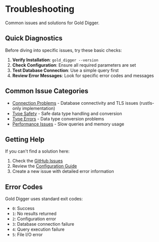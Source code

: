 # Troubleshooting

Common issues and solutions for Gold Digger.

## Quick Diagnostics

Before diving into specific issues, try these basic checks:

1. **Verify Installation**: `gold_digger --version`
2. **Check Configuration**: Ensure all required parameters are set
3. **Test Database Connection**: Use a simple query first
4. **Review Error Messages**: Look for specific error codes and messages

## Common Issue Categories

- [Connection Problems](connection-issues.md) - Database connectivity and TLS issues (rustls-only implementation)
- [Type Safety](type-safety.md) - Safe data type handling and conversion
- [Type Errors](type-errors.md) - Data type conversion problems
- [Performance Issues](performance.md) - Slow queries and memory usage

## Getting Help

If you can't find a solution here:

1. Check the [GitHub Issues](https://github.com/EvilBit-Labs/gold_digger/issues)
2. Review the [Configuration Guide](../usage/configuration.md)
3. Create a new issue with detailed error information

## Error Codes

Gold Digger uses standard exit codes:

- `0`: Success
- `1`: No results returned
- `2`: Configuration error
- `3`: Database connection failure
- `4`: Query execution failure
- `5`: File I/O error
